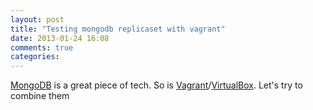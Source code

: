 ```yaml
---
layout: post
title: "Testing mongodb replicaset with vagrant"
date: 2013-01-24 16:08
comments: true
categories: 
---
```


[MongoDB](http://www.mongodb.org/) is a great piece of tech. So is [Vagrant](http://www.vagrantup.com/)/[VirtualBox](https://www.virtualbox.org/). Let's try to combine them 